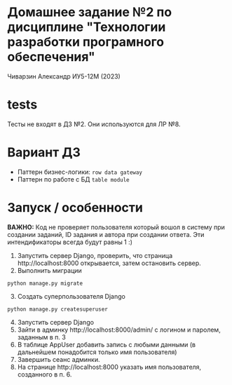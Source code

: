# Домашнее задание №2 по дисциплине "Технологии разработки програмного обеспечения"

Чиварзин Александр ИУ5-12М (2023)

# tests

Тесты не входят в ДЗ №2. Они используются для ЛР №8.

# Вариант ДЗ

* Паттерн бизнес-логики: `row data gateway`
* Паттерн по работе с БД `table module`

# Запуск / особенности

**ВАЖНО:** Код не проверяет пользователя который вошол в систему при создании заданий, ID задания и автора при создании ответа. Эти интендификаторы всегда будут равны 1 :)

1. Запустить сервер Django, проверить, что страница http://localhost:8000 открывается, затем остановить сервер.
2. Выполнить миграции

```
python manage.py migrate
```

3. Создать суперпользователя Django

```shell
python manage.py createsuperuser
```

4. Запустить сервер Django
5. Зайти в админку http://localhost:8000/admin/ с логином и паролем, заданным в п. 3
6. В таблице AppUser добавить запись с любыми данными (в дальнейшем понадобится только имя пользователя)
7. Завершить сеанс админки.
8. На странице http://localhost:8000 указать имя пользователя, созданного в п. 6.
